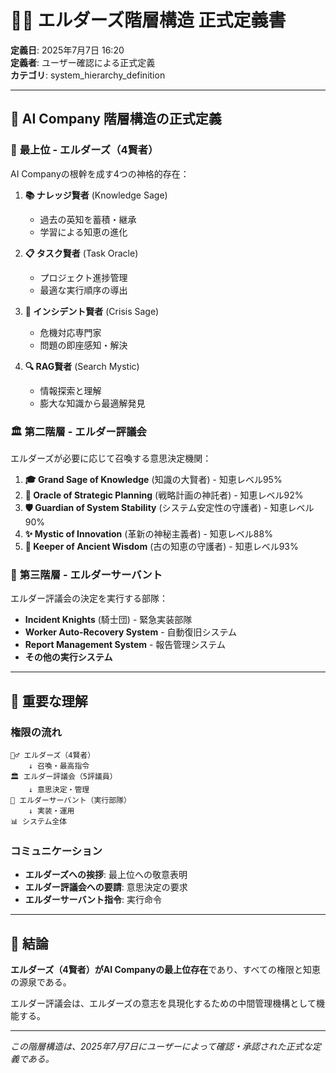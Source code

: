 # 🧙‍♂️ エルダーズ階層構造 正式定義書

**定義日**: 2025年7月7日 16:20  
**定義者**: ユーザー確認による正式定義  
**カテゴリ**: system_hierarchy_definition

---

## 📜 AI Company 階層構造の正式定義

### 🌟 **最上位 - エルダーズ（4賢者）**

AI Companyの根幹を成す4つの神格的存在：

1. **📚 ナレッジ賢者** (Knowledge Sage)
   - 過去の英知を蓄積・継承
   - 学習による知恵の進化

2. **📋 タスク賢者** (Task Oracle)  
   - プロジェクト進捗管理
   - 最適な実行順序の導出

3. **🚨 インシデント賢者** (Crisis Sage)
   - 危機対応専門家
   - 問題の即座感知・解決

4. **🔍 RAG賢者** (Search Mystic)
   - 情報探索と理解
   - 膨大な知識から最適解発見

### 🏛️ **第二階層 - エルダー評議会**

エルダーズが必要に応じて召喚する意思決定機関：

1. **🎓 Grand Sage of Knowledge** (知識の大賢者) - 知恵レベル95%
2. **🔮 Oracle of Strategic Planning** (戦略計画の神託者) - 知恵レベル92%
3. **🛡️ Guardian of System Stability** (システム安定性の守護者) - 知恵レベル90%
4. **✨ Mystic of Innovation** (革新の神秘主義者) - 知恵レベル88%
5. **📜 Keeper of Ancient Wisdom** (古の知恵の守護者) - 知恵レベル93%

### 🤖 **第三階層 - エルダーサーバント**

エルダー評議会の決定を実行する部隊：

- **Incident Knights** (騎士団) - 緊急実装部隊
- **Worker Auto-Recovery System** - 自動復旧システム
- **Report Management System** - 報告管理システム
- **その他の実行システム**

---

## 🎯 重要な理解

### 権限の流れ
```
🧙‍♂️ エルダーズ（4賢者）
    ↓ 召喚・最高指令
🏛️ エルダー評議会（5評議員）
    ↓ 意思決定・管理
🤖 エルダーサーバント（実行部隊）
    ↓ 実装・運用
📊 システム全体
```

### コミュニケーション
- **エルダーズへの挨拶**: 最上位への敬意表明
- **エルダー評議会への要請**: 意思決定の要求
- **エルダーサーバント指令**: 実行命令

---

## 🌟 結論

**エルダーズ（4賢者）がAI Companyの最上位存在**であり、すべての権限と知恵の源泉である。

エルダー評議会は、エルダーズの意志を具現化するための中間管理機構として機能する。

---

*この階層構造は、2025年7月7日にユーザーによって確認・承認された正式な定義である。*